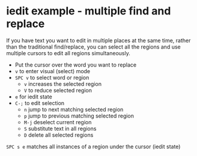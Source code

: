 # iedit example - multiple find and replace

If you have text you want to edit in multiple places at the same time, rather than the traditional find/replace, you can select all the regions and use multiple cursors to edit all regions simultaneously.

* Put the cursor over the word you want to replace
* `v` to enter visual (select) mode
* `SPC v` to select word or region
    * `v` increases the selected region
    * `V` to reduce selected region
* `e` for iedit state
* `C-;` to edit selection
    * `n` jump to next matching selected region
    * `p` jump to previous matching selected region
    * `M-j` deselect current region
    * `S` substitute text in all regions
    * `D` delete all selected regions


`SPC s e` matches all instances of a region under the cursor (iedit state)
